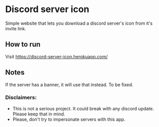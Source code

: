 # Discord server icon
Simple website that lets you download a discord server's icon from it's invite link.

## How to run
Visit https://discord-server-icon.herokuapp.com/

## Notes
If the server has a banner, it will use that instead. To be fixed.

### Disclaimers:
* This is not a serious project. It could break with any discord update. Please keep that in mind.
* Please, don't try to impersonate servers with this app.